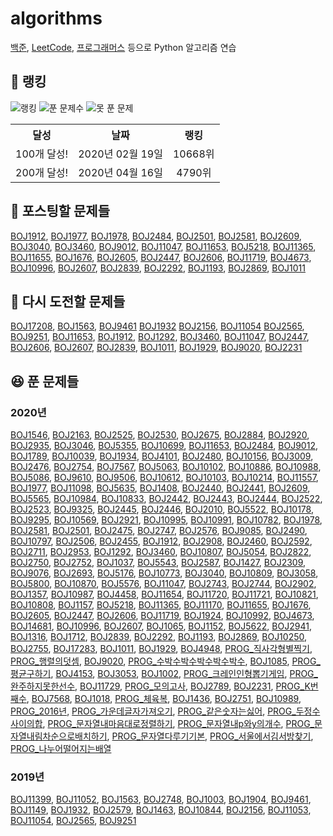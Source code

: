 # algorithms

[백준](noj.am), [LeetCode](https://leetcode.com/), [프로그래머스](https://programmers.co.kr/) 등으로 Python 알고리즘 연습

## 🚩 랭킹

![랭킹](https://algo-badge.herokuapp.com/badge/unodostre/rank) ![푼 문제수](https://algo-badge.herokuapp.com/badge/unodostre/success) ![못 푼 문제](https://algo-badge.herokuapp.com/badge/unodostre/fail)

<table>
    <tr>
        <th align="center">달성</th>
        <th align="center">날짜</th>
        <th align="center">랭킹</th>
    </tr>
    <tr>
        <td align="center">100개 달성!</td>
        <td align="center">2020년 02월 19일</td>
        <td align="center">10668위</td>
    </tr>
        <tr>
        <td align="center">200개 달성!</td>
        <td align="center">2020년 04월 16일</td>
        <td align="center">4790위</td>
    </tr>
</table>

## 🤔 포스팅할 문제들

[BOJ1912](https://www.acmicpc.net/problem/1912), [BOJ1977](https://www.acmicpc.net/problem/1977), [BOJ1978](https://www.acmicpc.net/problem/1978), [BOJ2484](https://www.acmicpc.net/problem/2484), [BOJ2501](https://www.acmicpc.net/problem/2501), [BOJ2581](https://www.acmicpc.net/problem/2581), [BOJ2609](https://www.acmicpc.net/problem/2609), [BOJ3040](https://www.acmicpc.net/problem/3040), [BOJ3460](https://www.acmicpc.net/problem/3460), [BOJ9012](https://www.acmicpc.net/problem/9012), [BOJ11047](https://www.acmicpc.net/problem/11047), [BOJ11653](https://www.acmicpc.net/problem/11653), [BOJ5218](https://www.acmicpc.net/problem/5218), [BOJ11365](https://www.acmicpc.net/problem/11365), [BOJ11655](https://www.acmicpc.net/problem/11655), [BOJ1676](https://www.acmicpc.net/problem/1676), [BOJ2605](https://www.acmicpc.net/problem/2605), [BOJ2447](https://www.acmicpc.net/problem/2447), [BOJ2606](https://www.acmicpc.net/problem/2606), [BOJ11719](https://www.acmicpc.net/problem/11719), [BOJ4673](https://www.acmicpc.net/problem/4673), [BOJ10996](https://www.acmicpc.net/problem/10996), [BOJ2607](https://www.acmicpc.net/problem/2607), [BOJ2839](https://www.acmicpc.net/problem/2839), [BOJ2292](https://www.acmicpc.net/problem/2292), [BOJ1193](https://www.acmicpc.net/problem/1193), [BOJ2869](https://www.acmicpc.net/problem/2869), [BOJ1011](https://www.acmicpc.net/problem/1011)

## 😤 다시 도전할 문제들

[BOJ17208](https://www.acmicpc.net/problem/17208), [BOJ1563](https://www.acmicpc.net/problem/1563), [BOJ9461](https://www.acmicpc.net/problem/9461) [BOJ1932](https://www.acmicpc.net/problem/1932) [BOJ2156](https://www.acmicpc.net/problem/2156), [BOJ11054](https://www.acmicpc.net/problem/11054) [BOJ2565](https://www.acmicpc.net/problem/2565), [BOJ9251](https://www.acmicpc.net/problem/9251), [BOJ11653](https://www.acmicpc.net/problem/11653), [BOJ1912](https://www.acmicpc.net/problem/1912), [BOJ1292](https://www.acmicpc.net/problem/1292), [BOJ3460](https://www.acmicpc.net/problem/3460), [BOJ11047](https://www.acmicpc.net/problem/11047), [BOJ2447](https://www.acmicpc.net/problem/2447), [BOJ2606](https://www.acmicpc.net/problem/2606), [BOJ2607](https://www.acmicpc.net/problem/2607), [BOJ2839](https://www.acmicpc.net/problem/2839), [BOJ1011](https://www.acmicpc.net/problem/1011), [BOJ1929](https://www.acmicpc.net/problem/1929), [BOJ9020](https://www.acmicpc.net/problem/9020), [BOJ2231](https://www.acmicpc.net/problem/2231)

## 😆 푼 문제들

### 2020년

[BOJ1546](https://www.acmicpc.net/problem/1546), [BOJ2163](https://www.acmicpc.net/problem/2163), [BOJ2525](https://www.acmicpc.net/problem/2525), [BOJ2530](https://www.acmicpc.net/problem/2530), [BOJ2675](https://www.acmicpc.net/problem/2675), [BOJ2884](https://www.acmicpc.net/problem/2884), [BOJ2920](https://www.acmicpc.net/problem/2920), [BOJ2935](https://www.acmicpc.net/problem/2935), [BOJ3046](https://www.acmicpc.net/problem/3046), [BOJ5355](https://www.acmicpc.net/problem/5355), [BOJ10699](https://www.acmicpc.net/problem/10699), [BOJ11653](https://www.acmicpc.net/problem/11653), [BOJ2484](https://www.acmicpc.net/problem/2484), [BOJ9012](https://www.acmicpc.net/problem/9012), [BOJ1789](https://www.acmicpc.net/problem/1789), [BOJ10039](https://www.acmicpc.net/problem/10039), [BOJ1934](https://www.acmicpc.net/problem/1934), [BOJ4101](https://www.acmicpc.net/problem/4101), [BOJ2480](https://www.acmicpc.net/problem/2480), [BOJ10156](https://www.acmicpc.net/problem/10156), [BOJ3009](https://www.acmicpc.net/problem/3009), [BOJ2476](https://www.acmicpc.net/problem/2476), [BOJ2754](https://www.acmicpc.net/problem/2754), [BOJ7567](https://www.acmicpc.net/problem/7567), [BOJ5063](https://www.acmicpc.net/problem/5063), [BOJ10102](https://www.acmicpc.net/problem/10102), [BOJ10886](https://www.acmicpc.net/problem/10886), [BOJ10988](https://www.acmicpc.net/problem/10988), [BOJ5086](https://www.acmicpc.net/problem/5086), [BOJ9610](https://www.acmicpc.net/problem/9610), [BOJ9506](https://www.acmicpc.net/problem/9506), [BOJ10612](https://www.acmicpc.net/problem/10612), [BOJ10103](https://www.acmicpc.net/problem/10103), [BOJ10214](https://www.acmicpc.net/problem/10214), [BOJ11557](https://www.acmicpc.net/problem/11557), [BOJ1977](https://www.acmicpc.net/problem/1977), [BOJ11098](https://www.acmicpc.net/problem/11098), [BOJ5635](https://www.acmicpc.net/problem/5635), [BOJ1408](https://www.acmicpc.net/problem/1408), [BOJ2440](https://www.acmicpc.net/problem/2440), [BOJ2441](https://www.acmicpc.net/problem/2441), [BOJ2609](https://www.acmicpc.net/problem/2609), [BOJ5565](https://www.acmicpc.net/problem/5565), [BOJ10984](https://www.acmicpc.net/problem/10984), [BOJ10833](https://www.acmicpc.net/problem/10833), [BOJ2442](https://www.acmicpc.net/problem/2442), [BOJ2443](https://www.acmicpc.net/problem/2443), [BOJ2444](https://www.acmicpc.net/problem/2444), [BOJ2522](https://www.acmicpc.net/problem/2522), [BOJ2523](https://www.acmicpc.net/problem/2523), [BOJ9325](https://www.acmicpc.net/problem/9325), [BOJ2445](https://www.acmicpc.net/problem/2445), [BOJ2446](https://www.acmicpc.net/problem/2446), [BOJ2010](https://www.acmicpc.net/problem/2010), [BOJ5522](https://www.acmicpc.net/problem/5522), [BOJ10178](https://www.acmicpc.net/problem/10178), [BOJ9295](https://www.acmicpc.net/problem/9295), [BOJ10569](https://www.acmicpc.net/problem/10569), [BOJ2921](https://www.acmicpc.net/problem/2921), [BOJ10995](https://www.acmicpc.net/problem/10995), [BOJ10991](https://www.acmicpc.net/problem/10991), [BOJ10782](https://www.acmicpc.net/problem/10782), [BOJ1978](https://www.acmicpc.net/problem/1978), [BOJ2581](https://www.acmicpc.net/problem/2581), [BOJ2501](https://www.acmicpc.net/problem/2501), [BOJ2475](https://www.acmicpc.net/problem/2475), [BOJ2747](https://www.acmicpc.net/problem/2747), [BOJ2576](https://www.acmicpc.net/problem/2576), [BOJ9085](https://www.acmicpc.net/problem/9085), [BOJ2490](https://www.acmicpc.net/problem/2490), [BOJ10797](https://www.acmicpc.net/problem/10797), [BOJ2506](https://www.acmicpc.net/problem/2506), [BOJ2455](https://www.acmicpc.net/problem/2455), [BOJ1912](https://www.acmicpc.net/problem/1912), [BOJ2908](https://www.acmicpc.net/problem/2908), [BOJ2460](https://www.acmicpc.net/problem/2460), [BOJ2592](https://www.acmicpc.net/problem/2592), [BOJ2711](https://www.acmicpc.net/problem/2711), [BOJ2953](https://www.acmicpc.net/problem/2953), [BOJ1292](https://www.acmicpc.net/problem/1292), [BOJ3460](https://www.acmicpc.net/problem/3460), [BOJ10807](https://www.acmicpc.net/problem/10807), [BOJ5054](https://www.acmicpc.net/problem/5054), [BOJ2822](https://www.acmicpc.net/problem/2822), [BOJ2750](https://www.acmicpc.net/problem/2750), [BOJ2752](https://www.acmicpc.net/problem/2752), [BOJ1037](https://www.acmicpc.net/problem/1037), [BOJ5543](https://www.acmicpc.net/problem/5543), [BOJ2587](https://www.acmicpc.net/problem/2587), [BOJ1427](https://www.acmicpc.net/problem/1427), [BOJ2309](https://www.acmicpc.net/problem/2309), [BOJ9076](https://www.acmicpc.net/problem/9076), [BOJ2693](https://www.acmicpc.net/problem/2693), [BOJ5176](https://www.acmicpc.net/problem/5176), [BOJ10773](https://www.acmicpc.net/problem/10773), [BOJ3040](https://www.acmicpc.net/problem/3040), [BOJ10809](https://www.acmicpc.net/problem/10809), [BOJ3058](https://www.acmicpc.net/problem/3058), [BOJ5800](https://www.acmicpc.net/problem/5800), [BOJ10870](https://www.acmicpc.net/problem/10870), [BOJ5576](https://www.acmicpc.net/problem/5576), [BOJ11047](https://www.acmicpc.net/problem/11047), [BOJ2743](https://www.acmicpc.net/problem/2743), [BOJ2744](https://www.acmicpc.net/problem/2744), [BOJ2902](https://www.acmicpc.net/problem/2902), [BOJ1357](https://www.acmicpc.net/problem/1357), [BOJ10987](https://www.acmicpc.net/problem/10987), [BOJ4458](https://www.acmicpc.net/problem/4458), [BOJ11654](https://www.acmicpc.net/problem/11654), [BOJ11720](https://www.acmicpc.net/problem/11720), [BOJ11721](https://www.acmicpc.net/problem/11721), [BOJ10821](https://www.acmicpc.net/problem/10821), [BOJ10808](https://www.acmicpc.net/problem/10808), [BOJ1157](https://www.acmicpc.net/problem/1157), [BOJ5218](https://www.acmicpc.net/problem/5218), [BOJ11365](https://www.acmicpc.net/problem/11365), [BOJ11170](https://www.acmicpc.net/problem/11170), [BOJ11655](https://www.acmicpc.net/problem/11655), [BOJ1676](https://www.acmicpc.net/problem/1676), [BOJ2605](https://www.acmicpc.net/problem/2605), [BOJ2447](https://www.acmicpc.net/problem/2447), [BOJ2606](https://www.acmicpc.net/problem/2606), [BOJ11719](https://www.acmicpc.net/problem/11719), [BOJ1924](https://www.acmicpc.net/problem/1924), [BOJ10992](https://www.acmicpc.net/problem/10992), [BOJ4673](https://www.acmicpc.net/problem/4673), [BOJ14681](https://www.acmicpc.net/problem/14681), [BOJ10996](https://www.acmicpc.net/problem/10996), [BOJ2607](https://www.acmicpc.net/problem/2607), [BOJ1065](https://www.acmicpc.net/problem/1065), [BOJ1152](https://www.acmicpc.net/problem/1152), [BOJ5622](https://www.acmicpc.net/problem/5622), [BOJ2941](https://www.acmicpc.net/problem/2941), [BOJ1316](https://www.acmicpc.net/problem/1316), [BOJ1712](https://www.acmicpc.net/problem/1712), [BOJ2839](https://www.acmicpc.net/problem/2839), [BOJ2292](https://www.acmicpc.net/problem/2292), [BOJ1193](https://www.acmicpc.net/problem/1193), [BOJ2869](https://www.acmicpc.net/problem/2869), [BOJ10250](https://www.acmicpc.net/problem/10250), [BOJ2755](https://www.acmicpc.net/problem/2755), [BOJ17283](https://www.acmicpc.net/problem/17283), [BOJ1011](https://www.acmicpc.net/problem/1011), [BOJ1929](https://www.acmicpc.net/problem/1929), [BOJ4948](https://www.acmicpc.net/problem/4948), [PROG\_직사각형별찍기](https://programmers.co.kr/learn/courses/30/lessons/12969), [PROG\_행렬의덧셈](https://programmers.co.kr/learn/courses/30/lessons/12950), [BOJ9020](https://www.acmicpc.net/problem/9020), [PROG\_수박수박수박수박수박수](https://programmers.co.kr/learn/courses/30/lessons/12922), [BOJ1085](https://www.acmicpc.net/problem/1085), [PROG\_평균구하기](https://programmers.co.kr/learn/courses/30/lessons/12944), [BOJ4153](https://www.acmicpc.net/problem/4153), [BOJ3053](https://www.acmicpc.net/problem/3053), [BOJ1002](https://www.acmicpc.net/problem/1002), [PROG\_크레인인형뽑기게임](https://programmers.co.kr/learn/courses/30/lessons/64061), [PROG\_완주하지못한선수](https://programmers.co.kr/learn/courses/30/lessons/42576), [BOJ11729](https://www.acmicpc.net/problem/11729), [PROG\_모의고사](https://programmers.co.kr/learn/courses/30/lessons/42840), [BOJ2789](https://www.acmicpc.net/problem/2789), [BOJ2231](https://www.acmicpc.net/problem/2231), [PROG_K번째수](https://programmers.co.kr/learn/courses/30/lessons/42748), [BOJ7568](https://www.acmicpc.net/problem/7568), [BOJ1018](https://www.acmicpc.net/problem/1018), [PROG\_체육복](https://programmers.co.kr/learn/courses/30/lessons/42862), [BOJ1436](https://www.acmicpc.net/problem/1436), [BOJ2751](https://www.acmicpc.net/problem/2751), [BOJ10989](https://www.acmicpc.net/problem/10989), [PROG_2016년](https://programmers.co.kr/learn/courses/30/lessons/12901), [PROG\_가운데글자가져오기](https://programmers.co.kr/learn/courses/30/lessons/12903), [PROG\_같은숫자는싫어](https://programmers.co.kr/learn/courses/30/lessons/12906), [PROG\_두정수사이의합](https://programmers.co.kr/learn/courses/30/lessons/12912), [PROG\_문자열내마음대로정렬하기](https://programmers.co.kr/learn/courses/30/lessons/12915), [PROG\_문자열내p와y의개수](https://programmers.co.kr/learn/courses/30/lessons/12916), [PROG\_문자열내림차순으로배치하기](https://programmers.co.kr/learn/courses/30/lessons/12917), [PROG\_문자열다루기기본](https://programmers.co.kr/learn/courses/30/lessons/12918), [PROG\_서울에서김서방찾기](https://programmers.co.kr/learn/courses/30/lessons/12919), [PROG\_나누어떨어지는배열](https://programmers.co.kr/learn/courses/30/lessons/12910)

### 2019년

[BOJ11399](https://www.acmicpc.net/problem/11399), [BOJ11052](https://www.acmicpc.net/problem/11052), [BOJ1563](https://www.acmicpc.net/problem/1563), [BOJ2748](https://www.acmicpc.net/problem/2748), [BOJ1003](https://www.acmicpc.net/problem/1003), [BOJ1904](https://www.acmicpc.net/problem/1904), [BOJ9461](https://www.acmicpc.net/problem/9461), [BOJ1149](https://www.acmicpc.net/problem/1149), [BOJ1932](https://www.acmicpc.net/problem/1932), [BOJ2579](https://www.acmicpc.net/problem/2579), [BOJ1463](https://www.acmicpc.net/problem/1463), [BOJ10844](https://www.acmicpc.net/problem/10844), [BOJ2156](https://www.acmicpc.net/problem/2156), [BOJ11053](https://www.acmicpc.net/problem/11053), [BOJ11054](https://www.acmicpc.net/problem/11054), [BOJ2565](https://www.acmicpc.net/problem/2565), [BOJ9251](https://www.acmicpc.net/problem/9251)
